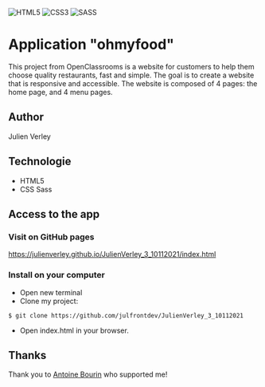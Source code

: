 ![HTML5](https://img.shields.io/badge/html5-%23E34F26.svg?style=for-the-badge&logo=html5&logoColor=white) ![CSS3](https://img.shields.io/badge/css3-%231572B6.svg?style=for-the-badge&logo=css3&logoColor=white) ![SASS](https://img.shields.io/badge/SASS-hotpink.svg?style=for-the-badge&logo=SASS&logoColor=white)

# Application "ohmyfood"

This project from OpenClassrooms is a website for customers to help them choose quality restaurants, fast and simple. The goal is to create a website that is responsive and accessible. The website is composed of 4 pages: the home page, and 4 menu pages.

## Author

Julien Verley

## Technologie

- HTML5
- CSS Sass

## Access to the app

### Visit on GitHub pages

https://julienverley.github.io/JulienVerley_3_10112021/index.html

### Install on your computer

- Open new terminal
- Clone my project:

```console
$ git clone https://github.com/julfrontdev/JulienVerley_3_10112021

```

- Open index.html in your browser.

## Thanks

Thank you to [Antoine Bourin](https://github.com/AntoineBourin) who supported me!
